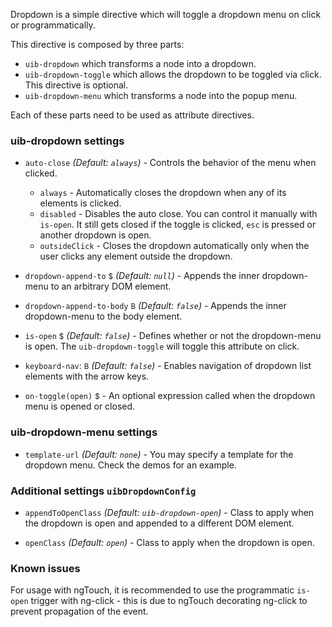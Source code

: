 Dropdown is a simple directive which will toggle a dropdown menu on click or programmatically.

This directive is composed by three parts:

* `uib-dropdown` which transforms a node into a dropdown.
* `uib-dropdown-toggle` which allows the dropdown to be toggled via click. This directive is optional.
* `uib-dropdown-menu` which transforms a node into the popup menu.

Each of these parts need to be used as attribute directives.

### uib-dropdown settings

* `auto-close`
  _(Default: `always`)_ -
  Controls the behavior of the menu when clicked.
  * `always` - Automatically closes the dropdown when any of its elements is clicked.
  * `disabled` - Disables the auto close. You can control it manually with `is-open`. It still gets closed if the toggle is clicked, `esc` is pressed or another dropdown is open.
  * `outsideClick` - Closes the dropdown automatically only when the user clicks any element outside the dropdown.

* `dropdown-append-to`
  <small class="badge">$</small>
  _(Default: `null`)_ -
  Appends the inner dropdown-menu to an arbitrary DOM element.

* `dropdown-append-to-body`
  <small class="badge">B</small>
  _(Default: `false`)_ -
  Appends the inner dropdown-menu to the body element.

* `is-open`
  <small class="badge">$</small>
  <i class="glyphicon glyphicon-eye-open"></i>
  _(Default: `false`)_ -
  Defines whether or not the dropdown-menu is open. The `uib-dropdown-toggle` will toggle this attribute on click.

* `keyboard-nav`:
  <small class="badge">B</small>
  _(Default: `false`)_ -
  Enables navigation of dropdown list elements with the arrow keys.

* `on-toggle(open)`
  <small class="badge">$</small> -
  An optional expression called when the dropdown menu is opened or closed.

### uib-dropdown-menu settings

* `template-url`
  _(Default: `none`)_ -
  You may specify a template for the dropdown menu. Check the demos for an example.

### Additional settings `uibDropdownConfig`

* `appendToOpenClass`
  _(Default: `uib-dropdown-open`)_ -
  Class to apply when the dropdown is open and appended to a different DOM element.

* `openClass`
  _(Default: `open`)_ -
  Class to apply when the dropdown is open.

### Known issues

For usage with ngTouch, it is recommended to use the programmatic `is-open` trigger with ng-click - this is due to ngTouch decorating ng-click to prevent propagation of the event.
